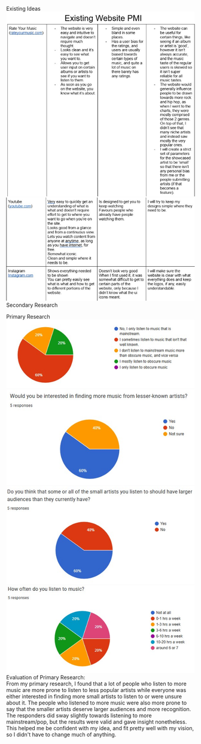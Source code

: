 Existing Ideas  
![pmi1](../Images/pmi1.jpg)
![pmi2](../Images/pmi2.jpg)  
Secondary Research  
  
Primary Research
![chart1](../Images/chart1.jpg)
![chart2](../Images/chart2.jpg)
![chart3](../Images/chart3.jpg)
![chart4](../Images/chart4.jpg)  
Evaluation of Primary Research:  
From my primary research, I found that a lot of people who listen to more music are more prone to listen to less popular artists while everyone was either interested in finding more small artists to listen to or were unsure about it. The people who listened to more music were also more prone to say that the smaller artists deserve larger audiences and more recognition. The responders did sway slightly towards listening to more mainstream/pop, but the results were valid and gave insight nonetheless. This helped me be confident with my idea, and fit pretty well with my vision, so I didn't have to change much of anything.